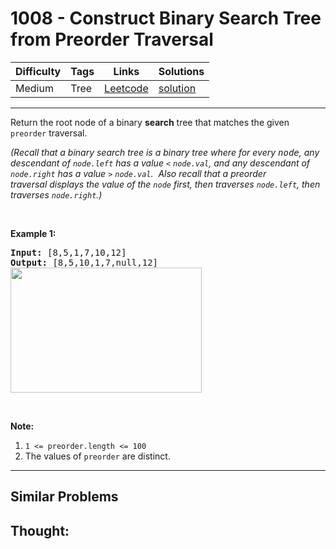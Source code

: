 # 1008 - Construct Binary Search Tree from Preorder Traversal

Difficulty  | Tags | Links | Solutions
----------- | ---- | ----- | -----
Medium | Tree | [Leetcode](https://leetcode.com/problems/construct-binary-search-tree-from-preorder-traversal) | [solution](https://leetcode.com/problems/construct-binary-search-tree-from-preorder-traversal/solution/)


-----------

<p>Return the root node of a binary <strong>search</strong> tree that matches the given <code>preorder</code> traversal.</p>

<p><em>(Recall that a binary search tree&nbsp;is a binary tree where for every <font face="monospace">node</font>, any descendant of <code>node.left</code> has a value <code>&lt;</code>&nbsp;<code>node.val</code>, and any descendant of <code>node.right</code> has a value <code>&gt;</code>&nbsp;<code>node.val</code>.&nbsp; Also recall that a preorder traversal&nbsp;displays the value of the&nbsp;<code>node</code> first, then traverses <code>node.left</code>, then traverses <code>node.right</code>.)</em></p>

<p>&nbsp;</p>

<p><strong>Example 1:</strong></p>

<pre>
<strong>Input: </strong><span id="example-input-1-1">[8,5,1,7,10,12]</span>
<strong>Output: </strong><span id="example-output-1">[8,5,10,1,7,null,12]
<img alt="" src="https://assets.leetcode.com/uploads/2019/03/06/1266.png" style="height: 200px; width: 306px;" /></span>
</pre>

<p>&nbsp;</p>

<p><strong>Note:</strong>&nbsp;</p>

<ol>
	<li><code>1 &lt;= preorder.length &lt;= 100</code></li>
	<li>The values of <code>preorder</code> are distinct.</li>
</ol>


-----------


## Similar Problems




## Thought:
